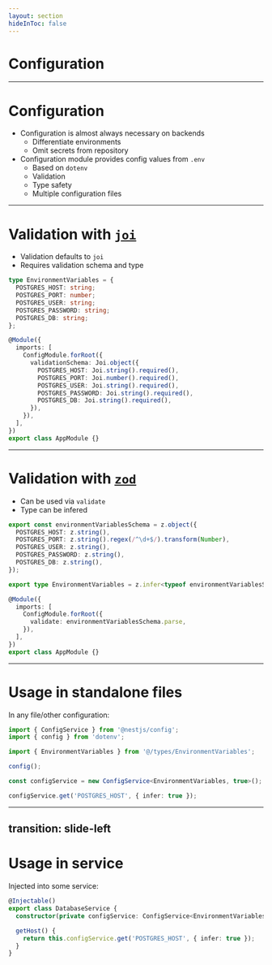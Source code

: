 ```yaml
---
layout: section
hideInToc: false
---
```


# Configuration

---

# Configuration

- Configuration is almost always necessary on backends
  - Differentiate environments
  - Omit secrets from repository
- Configuration module provides config values from `.env`
  - Based on `dotenv`
  - Validation
  - Type safety
  - Multiple configuration files

---

# Validation with [`joi`](https://github.com/hapijs/joi)

- Validation defaults to `joi`
- Requires validation schema and type

```ts {all|1-7|8-22}{maxHeight:'100%'}
type EnvironmentVariables = {
  POSTGRES_HOST: string;
  POSTGRES_PORT: number;
  POSTGRES_USER: string;
  POSTGRES_PASSWORD: string;
  POSTGRES_DB: string;
};

@Module({
  imports: [
    ConfigModule.forRoot({
      validationSchema: Joi.object({
        POSTGRES_HOST: Joi.string().required(),
        POSTGRES_PORT: Joi.number().required(),
        POSTGRES_USER: Joi.string().required(),
        POSTGRES_PASSWORD: Joi.string().required(),
        POSTGRES_DB: Joi.string().required(),
      }),
    }),
  ],
})
export class AppModule {}
```

---

# Validation with [`zod`](https://github.com/colinhacks/zod)

- Can be used via `validate`
- Type can be infered

```ts {all|1-7|9|11-18}{maxHeight:'100%'}
export const environmentVariablesSchema = z.object({
  POSTGRES_HOST: z.string(),
  POSTGRES_PORT: z.string().regex(/^\d+$/).transform(Number),
  POSTGRES_USER: z.string(),
  POSTGRES_PASSWORD: z.string(),
  POSTGRES_DB: z.string(),
});

export type EnvironmentVariables = z.infer<typeof environmentVariablesSchema>;

@Module({
  imports: [
    ConfigModule.forRoot({
      validate: environmentVariablesSchema.parse,
    }),
  ],
})
export class AppModule {}
```

---

# Usage in standalone files

In any file/other configuration:

```ts
import { ConfigService } from '@nestjs/config';
import { config } from 'dotenv';

import { EnvironmentVariables } from '@/types/EnvironmentVariables';

config();

const configService = new ConfigService<EnvironmentVariables, true>();

configService.get('POSTGRES_HOST', { infer: true });
```

---
transition: slide-left
---

# Usage in service

Injected into some service:

```ts
@Injectable()
export class DatabaseService {
  constructor(private configService: ConfigService<EnvironmentVariables, true>) {}

  getHost() {
    return this.configService.get('POSTGRES_HOST', { infer: true });
  }
}
```
